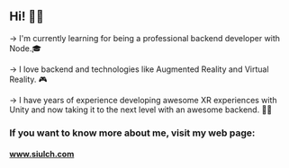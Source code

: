 ## Hi! 🤚🏼

→  I'm currently learning for being a professional backend developer with Node.🎓

→  I love backend and technologies like Augmented Reality and Virtual Reality. 🎮

→  I have years of experience developing awesome XR experiences with Unity and now taking it to the next level with an awesome backend. 👍🏼

### If you want to know more about me, visit my web page:
 #### www.siulch.com
